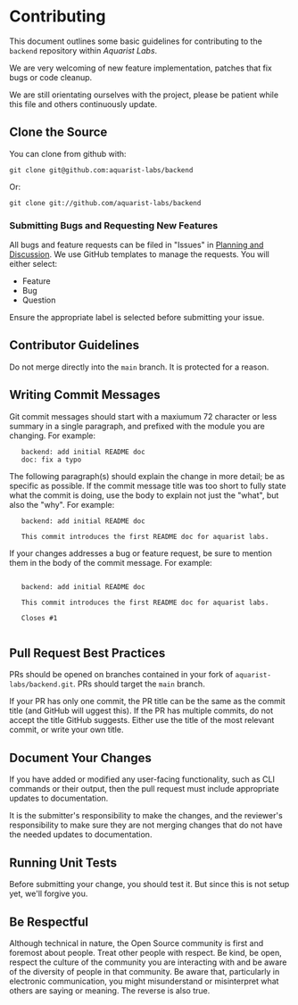 # Contributing

This document outlines some basic guidelines for contributing to the `backend` repository
within *Aquarist Labs*. 

We are very welcoming of new feature implementation, patches that fix bugs or code
cleanup. 

We are still orientating ourselves with the project, please be patient while this file
and others continuously update.

## Clone the Source

You can clone from github with:

	git clone git@github.com:aquarist-labs/backend

Or:

	git clone git://github.com/aquarist-labs/backend

### Submitting Bugs and Requesting New Features

All bugs and feature requests can be filed in "Issues" in [Planning and Discussion](https://github.com/aquarists-labs/planning-and-discussion/issues).
We use GitHub templates to manage the requests. You will either select:

- Feature
- Bug
- Question

Ensure the appropriate label is selected before submitting your issue.

## Contributor Guidelines

Do not merge directly into the `main` branch. It is protected for a reason.

## Writing Commit Messages

Git commit messages should start with a maxiumum 72 character or less summary in a single
paragraph, and prefixed with the module you are changing. For example:

```
   backend: add initial README doc
   doc: fix a typo
```

The following paragraph(s) should explain the change in more detail; be as specific as possible.
If the commit message title was too short to fully state what the commit is doing, use the body
to explain not just the "what", but also the "why". For example:

```
   backend: add initial README doc
   
   This commit introduces the first README doc for aquarist labs.
```

If your changes addresses a bug or feature request, be sure to mention them in the body of the
commit message. For example:

```

   backend: add initial README doc
   
   This commit introduces the first README doc for aquarist labs.
   
   Closes #1
   
```

## Pull Request Best Practices

PRs should be opened on branches contained in your fork of `aquarist-labs/backend.git`. PRs should
target the `main` branch. 

If your PR has only one commit, the PR title can be the same as the commit title (and GitHub will 
uggest this). If the PR has multiple commits, do not accept the title GitHub suggests. Either use
the title of the most relevant commit, or write your own title.

## Document Your Changes

If you have added or modified any user-facing functionality, such as CLI commands or their output,
then the pull request must include appropriate updates to documentation.

It is the submitter's responsibility to make the changes, and the reviewer's responsibility to make
sure they are not merging changes that do not have the needed updates to documentation.

## Running Unit Tests

Before submitting your change, you should test it. But since this is not setup yet, we'll forgive you.

## Be Respectful

Although technical in nature, the Open Source community is first and foremost
about people. Treat other people with respect. Be kind, be open, respect the
culture of the community you are interacting with and be aware of the diversity
of people in that community. Be aware that, particularly in electronic communication,
you might misunderstand or misinterpret what others are saying or meaning. The
reverse is also true.
